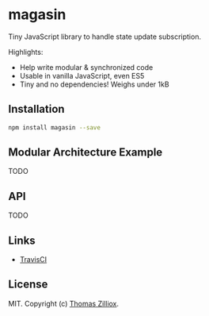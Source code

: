 # magasin

Tiny JavaScript library to handle state update subscription.

Highlights:

* Help write modular & synchronized code
* Usable in vanilla JavaScript, even ES5
* Tiny and no dependencies! Weighs under 1kB

## Installation

```sh
npm install magasin --save
```

## Modular Architecture Example

TODO

## API

TODO

## Links

 - [TravisCI](https://travis-ci.org/tzi/magasin)

## License

MIT. Copyright (c) [Thomas Zilliox](https://tzi.fr).
